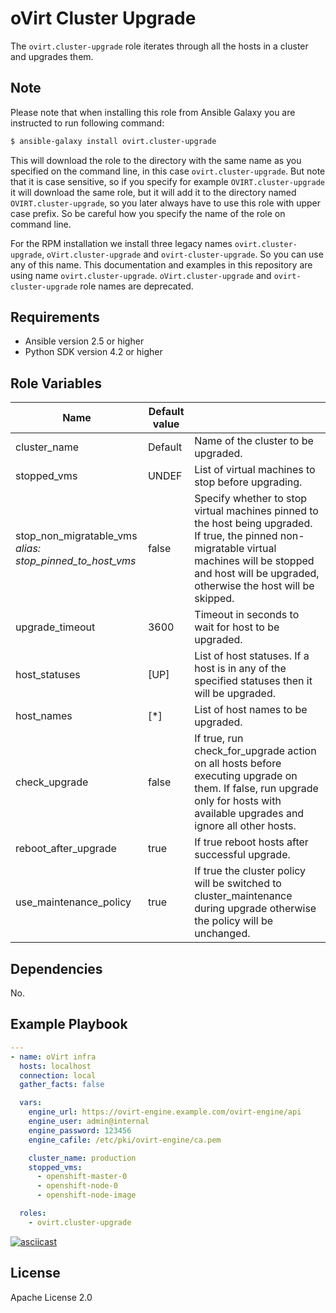 oVirt Cluster Upgrade
=========

The `ovirt.cluster-upgrade` role iterates through all the hosts in a cluster and upgrades them.

Note
----
Please note that when installing this role from Ansible Galaxy you are instructed to run following command:

```bash
$ ansible-galaxy install ovirt.cluster-upgrade
```

This will download the role to the directory with the same name as you specified on the
command line, in this case `ovirt.cluster-upgrade`. But note that it is case sensitive, so if you specify
for example `OVIRT.cluster-upgrade` it will download the same role, but it will add it to the directory named
`OVIRT.cluster-upgrade`, so you later always have to use this role with upper case prefix. So be careful how
you specify the name of the role on command line.

For the RPM installation we install three legacy names `ovirt.cluster-upgrade`, `oVirt.cluster-upgrade` and `ovirt-cluster-upgrade`.
So you can use any of this name. This documentation and examples in this repository are using name `ovirt.cluster-upgrade`.
`oVirt.cluster-upgrade` and `ovirt-cluster-upgrade` role names are deprecated.

Requirements
------------

 * Ansible version 2.5 or higher
 * Python SDK version 4.2 or higher

Role Variables
--------------

| Name                    | Default value         |                                                     |
|-------------------------|-----------------------|-----------------------------------------------------|
| cluster_name            | Default               | Name of the cluster to be upgraded.                 |
| stopped_vms             | UNDEF                 | List of virtual machines to stop before upgrading.      |
| stop_non_migratable_vms <br/> <i>alias: stop_pinned_to_host_vms</i>  | false                 | Specify whether to stop virtual machines pinned to the host being upgraded. If true, the pinned non-migratable virtual machines will be stopped and host will be upgraded, otherwise the host will be skipped. |
| upgrade_timeout         | 3600                  | Timeout in seconds to wait for host to be upgraded. |
| host_statuses           | [UP]                  | List of host statuses. If a host is in any of the specified statuses then it will be upgraded. |
| host_names              | [\*]                  | List of host names to be upgraded.        |
| check_upgrade           | false                 | If true, run check_for_upgrade action on all hosts before executing upgrade on them. If false, run upgrade only for hosts with available upgrades and ignore all other hosts. |
| reboot_after_upgrade    | true                  | If true reboot hosts after successful upgrade. |
| use_maintenance_policy  | true                  | If true the cluster policy will be switched to cluster_maintenance during upgrade otherwise the policy will be unchanged. |

Dependencies
------------

No.

Example Playbook
----------------

```yaml
---
- name: oVirt infra
  hosts: localhost
  connection: local
  gather_facts: false

  vars:
    engine_url: https://ovirt-engine.example.com/ovirt-engine/api
    engine_user: admin@internal
    engine_password: 123456
    engine_cafile: /etc/pki/ovirt-engine/ca.pem

    cluster_name: production
    stopped_vms:
      - openshift-master-0
      - openshift-node-0
      - openshift-node-image

  roles:
    - ovirt.cluster-upgrade
```

[![asciicast](https://asciinema.org/a/122760.png)](https://asciinema.org/a/122760)

License
-------

Apache License 2.0
